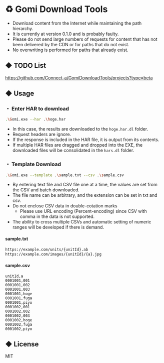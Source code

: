 # ♻ Gomi Download Tools
- Download content from the Internet while maintaining the path hierarchy.
- It is currently at version 0.1.0 and is probably faulty.
- Please do not send large numbers of requests for content that has not been delivered by the CDN or for paths that do not exist.
- No overwriting is performed for paths that already exist.

## ◆ TODO List
https://github.com/Connect-a/GomiDownloadTools/projects?type=beta
## ◆ Usage
### ・ Enter HAR to download
```bash
.\Gomi.exe --har .\hoge.har
```
- In this case, the results are downloaded to the `hoge.har.dl` folder.
- Request headers are ignore.
- If the response is included in the HAR file, it is output from its contents.
- If multiple HAR files are dragged and dropped into the EXE, the downloaded files will be consolidated in the `hars.dl` folder.

### ・ Template Download
```bash
.\Gomi.exe --template .\sample.txt --csv .\sample.csv
```
- By entering text file and CSV file one at a time, the values are set from the CSV and batch downloaded.
- The file name can be arbitrary, and the extension can be set in txt and csv.
- Do not enclose CSV data in double-cotation marks
  - Please use URL encoding (Percent-encoding) since CSV with comma in the data is not supported.
- The ability to cross multiple CSVs and automatic setting of numeric ranges will be developed if there is demand.
#### sample.txt
```txt
https://example.com/units/{unitId}.ab
https://example.com/images/{unitId}/{a}.jpg
```
#### sample.csv
```csv
unitId,a
0001001,001
0001001,002
0001001,003
0001001,hoge
0001001,fuga
0001001,piyo
0001002,001
0001002,002
0001002,003
0001002,hoge
0001002,fuga
0001002,piyo
```

## ◆ License
MIT
